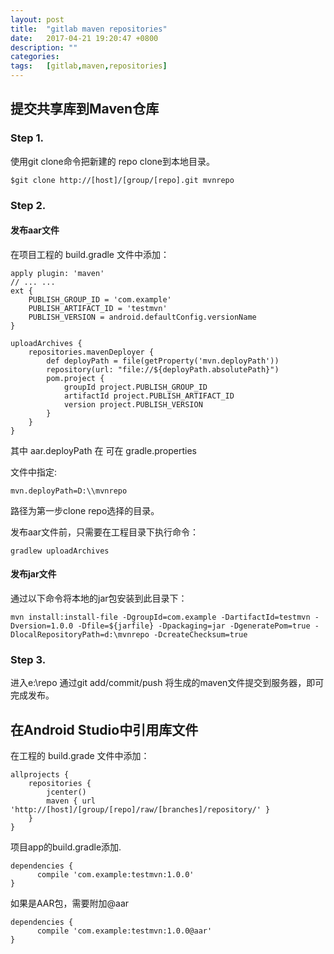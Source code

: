 ```yaml
---
layout:	post
title:	"gitlab maven repositories"
date:	2017-04-21 19:20:47 +0800
description: ""
categories:	
tags:	[gitlab,maven,repositories]
---
```


## 提交共享库到Maven仓库

### Step 1.

使用git clone命令把新建的 repo clone到本地目录。

	$git clone http://[host]/[group/[repo].git mvnrepo
	
	

### Step 2.

#### 发布aar文件

在项目工程的 build.gradle 文件中添加：

	apply plugin: 'maven'
	// ... ...
	ext {
		PUBLISH_GROUP_ID = 'com.example'
		PUBLISH_ARTIFACT_ID = 'testmvn'
		PUBLISH_VERSION = android.defaultConfig.versionName
	}
	
	uploadArchives {
		repositories.mavenDeployer {
			def deployPath = file(getProperty('mvn.deployPath'))
			repository(url: "file://${deployPath.absolutePath}")
			pom.project {
				groupId project.PUBLISH_GROUP_ID
				artifactId project.PUBLISH_ARTIFACT_ID
				version project.PUBLISH_VERSION
			}
		}
	}

其中 aar.deployPath 在 可在 gradle.properties

文件中指定:

	mvn.deployPath=D:\\mvnrepo

路径为第一步clone repo选择的目录。

发布aar文件前，只需要在工程目录下执行命令：

	gradlew uploadArchives


#### 发布jar文件

通过以下命令将本地的jar包安装到此目录下：

	mvn install:install-file -DgroupId=com.example -DartifactId=testmvn -Dversion=1.0.0 -Dfile=${jarfile} -Dpackaging=jar -DgeneratePom=true -DlocalRepositoryPath=d:\mvnrepo -DcreateChecksum=true


### Step 3.

进入e:\repo 通过git add/commit/push 将生成的maven文件提交到服务器，即可完成发布。

## 在Android Studio中引用库文件



在工程的 build.grade 文件中添加：

	allprojects {
	    repositories {
	        jcenter()
	        maven { url 'http://[host]/[group/[repo]/raw/[branches]/repository/' }
	    }
	}


项目app的build.gradle添加.
 
	dependencies {
          compile 'com.example:testmvn:1.0.0'
  	}

如果是AAR包，需要附加@aar

	dependencies {
          compile 'com.example:testmvn:1.0.0@aar'
  	}